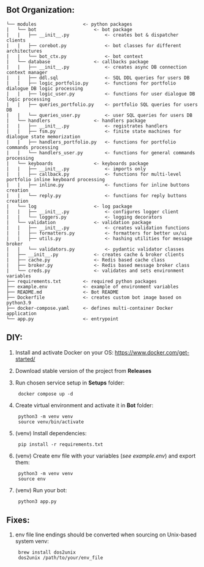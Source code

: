 ## Bot Organization:

    └── modules                 <- python packages
    |   └── bot                     <- bot package
    |   |   ├── __init__.py             <- creates bot & dispatcher clients
    |   |   ├── corebot.py              <- bot classes for different architectures
    |   |   └── bot_ctx.py              <- bot context
    |   └── database                <- callbacks package
    |   |   ├── __init__.py             <- creates async DB connection context manager
    |   |   ├── ddl.sql                 <- SQL DDL queries for users DB
    |   |   ├── logic_portfolio.py      <- functions for portfolio dialogue DB logic processing
    |   |   ├── logic_user.py           <- functions for user dialogue DB logic processing
    |   |   ├── queries_portfolio.py    <- portfolio SQL queries for users DB
    |   |   └── queries_user.py         <- user SQL queries for users DB
    |   └── handlers                <- handlers package
    |   |   ├── __init__.py             <- registrates handlers
    |   |   ├── fsm.py                  <- finite state machines for dialogue state memorization
    |   |   ├── handlers_portfolio.py   <- functions for portfolio commands processing
    |   |   └── handlers_user.py        <- functions for general commands processing
    |   └── keyboards               <- keyboards package
    |   |   ├── __init__.py             <- imports only
    |   |   ├── callback.py             <- functions for multi-level portfolio inline keyboard processing
    |   |   ├── inline.py               <- functions for inline buttons creation
    |   |   └── reply.py                <- functions for reply buttons creation
    |   └── log                     <- log package
    |   |   ├── __init__.py             <- configures logger client
    |   |   └── loggers.py              <- logging decorators
    |   └── validation              <- validation package
    |   |   ├── __init__.py             <- creates validation functions
    |   |   ├── formatters.py           <- formatters for better ux/ui
    |   |   ├── utils.py                <- hashing utilities for message broker
    |   |   └── validators.py           <- pydantic validator classes
    |   ├── __init__.py             <- creates cache & broker clients
    |   ├── cache.py                <- Redis based cache class
    |   ├── broker.py               <- Redis based message broker class
    |   └── creds.py                <- validates and sets environment variables
    ├── requirements.txt        <- required python packages
    ├── example.env             <- example of environment variables
    ├── README.md               <- Bot README
    ├── Dockerfile              <- creates custom bot image based on python3.9
    ├── docker-compose.yaml     <- defines multi-container Docker application
    └── app.py                  <- entrypoint

## DIY:

1. Install and activate Docker on your OS:
https://www.docker.com/get-started/

2. Download stable version of the project from **Releases**

3. Run chosen service setup in **Setups** folder:

        docker compose up -d

4. Create virtual environment and activate it in **Bot** folder:

        python3 -m venv venv
        source venv/bin/activate

5. (venv) Install dependencies:

        pip install -r requirements.txt

6. (venv) Create env file with your variables (*see example.env*) and export them:

        python3 -m venv venv
        source env

7. (venv) Run your bot:

        python3 app.py


## Fixes:

1. env file line endings should be converted when sourcing on Unix-based system venv:

        brew install dos2unix
        dos2unix /path/to/your/env_file
    
